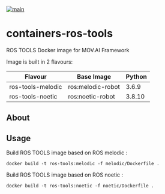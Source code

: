[![main](https://github.com/MOV-AI/containers-ros-tools/actions/workflows/docker-ci.yml/badge.svg?branch=main)](https://github.com/MOV-AI/containers-ros-tools/actions/workflows/docker-ci.yml)

# containers-ros-tools

ROS TOOLS Docker image for MOV.AI Framework

Image is built in 2 flavours:

| Flavour      | Base Image | Python |
| ------------ | ---------- | ------ |
| ros-tools-melodic | ros:melodic-robot | 3.6.9 |
| ros-tools-noetic | ros:noetic-robot | 3.8.10 |

## About

## Usage

Build ROS TOOLS image based on ROS melodic :

    docker build -t ros-tools:melodic -f melodic/Dockerfile .

Build ROS TOOLS image based on ROS noetic :

    docker build -t ros-tools:noetic -f noetic/Dockerfile .
